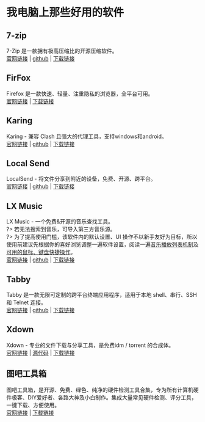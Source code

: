 # 我电脑上那些好用的软件
## 7-zip
7-Zip 是一款拥有极高压缩比的开源压缩软件。  
[官网链接](www.7-zip.org) | [github](https://github.com/ip7z/7zip) | [下载链接](/docs/virtual_hosting_cloud.md ':id=配置云盘')
## FirFox
Firefox 是一款快速、轻量、注重隐私的浏览器，全平台可用。  
[官网链接](www.firefox.com) | [下载链接](https://dicomi.dpdns.org/#/docs/download?id=%e6%88%91%e7%94%b5%e8%84%91%e4%b8%8a%e9%82%a3%e4%ba%9b%e5%a5%bd%e7%94%a8%e7%9a%84%e8%bd%af%e4%bb%b6)
## Karing
Karing - 兼容 Clash 且强大的代理工具，支持windows和android。  
[官网链接](karing.app) | [github](https://github.com/KaringX/karing) | [下载链接](https://dicomi.dpdns.org/#/docs/download?id=%e6%88%91%e7%94%b5%e8%84%91%e4%b8%8a%e9%82%a3%e4%ba%9b%e5%a5%bd%e7%94%a8%e7%9a%84%e8%bd%af%e4%bb%b6)
## Local Send
LocalSend - 将文件分享到附近的设备，免费、开源、跨平台。  
[官网链接](localsend.org) | [github](github.com/localsend/localsend) | [下载链接](https://dicomi.dpdns.org/#/docs/download?id=%e6%88%91%e7%94%b5%e8%84%91%e4%b8%8a%e9%82%a3%e4%ba%9b%e5%a5%bd%e7%94%a8%e7%9a%84%e8%bd%af%e4%bb%b6)
## LX Music
LX Music - 一个免费&开源的音乐查找工具。  
?> 若无法搜索到音乐，可导入第三方音乐源。  
?> 为了提高使用门槛，该软件内的默认设置、UI 操作不以新手友好为目标，所以使用前建议先根据你的喜好浏览调整一遍软件设置，阅读一遍[音乐播放列表机制](https://lyswhut.github.io/lx-music-doc/desktop/faq/playlist)及[可用的鼠标、键盘快捷操作](https://lyswhut.github.io/lx-music-doc/desktop/faq/hotkey)。  
[官网链接](lxmusic.toside.cn) | [github](github.com/lyswhut/lx-music-desktop) | [下载链接](https://dicomi.dpdns.org/#/docs/download?id=%e6%88%91%e7%94%b5%e8%84%91%e4%b8%8a%e9%82%a3%e4%ba%9b%e5%a5%bd%e7%94%a8%e7%9a%84%e8%bd%af%e4%bb%b6)
## Tabby
Tabby 是一款无限可定制的跨平台终端应用程序，适用于本地 shell、串行、SSH 和 Telnet 连接。  
[官网链接](tabby.sh) | [github](github.com/Eugeny/tabby) | [下载链接](https://dicomi.dpdns.org/#/docs/download?id=%e6%88%91%e7%94%b5%e8%84%91%e4%b8%8a%e9%82%a3%e4%ba%9b%e5%a5%bd%e7%94%a8%e7%9a%84%e8%bd%af%e4%bb%b6)
## Xdown
Xdown - 专业的文件下载与分享工具，是免费idm / torrent 的合成体。  
[官网链接](www.xdown.org) | [源代码](opensource.xdown.org) | [下载链接](https://dicomi.dpdns.org/#/docs/download?id=%e6%88%91%e7%94%b5%e8%84%91%e4%b8%8a%e9%82%a3%e4%ba%9b%e5%a5%bd%e7%94%a8%e7%9a%84%e8%bd%af%e4%bb%b6)
## 图吧工具箱
图吧工具箱，是开源、免费、绿色、纯净的硬件检测工具合集，专为所有计算机硬件极客、DIY爱好者、各路大神及小白制作。集成大量常见硬件检测、评分工具，一键下载、方便使用。  
[官网链接](www.tbtool.cn) | [下载链接](https://dicomi.dpdns.org/#/docs/download?id=%e6%88%91%e7%94%b5%e8%84%91%e4%b8%8a%e9%82%a3%e4%ba%9b%e5%a5%bd%e7%94%a8%e7%9a%84%e8%bd%af%e4%bb%b6)
